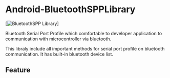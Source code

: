 Android-BluetoothSPPLibrary
===========================


[![BluetoothSPP Library](https://raw.githubusercontent.com/akexorcist/Android-BluetoothSPPLibrary/master/header.png)]


Bluetooth Serial Port Profile which comfortable to developer application to communication with microcontroller via bluetooth.

This libraly include all important methods for serial port profile on bluetooth communication. It has built-in bluetooth device list.



Feature
--------------

